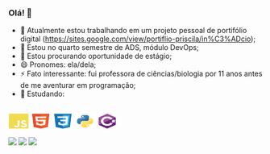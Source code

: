 ### Olá! 👋

- 🔭 Atualmente estou trabalhando em um projeto pessoal de portifólio digital (https://sites.google.com/view/portiflio-priscila/in%C3%ADcio);
- 🌱 Estou no quarto semestre de ADS, módulo DevOps;
- 👯 Estou procurando oportunidade de estágio;
- 😄 Pronomes: ela/dela;
- ⚡ Fato interessante: fui professora de ciências/biologia por 11 anos antes de me aventurar em programação;
- 📖 Estudando:
<div style="display: inline_block"><br>
  <img align="center" alt="Rafa-Js" height="30" width="40" src="https://raw.githubusercontent.com/devicons/devicon/master/icons/javascript/javascript-plain.svg">
  <img align="center" alt="Rafa-HTML" height="30" width="40" src="https://raw.githubusercontent.com/devicons/devicon/master/icons/html5/html5-original.svg">
  <img align="center" alt="Rafa-CSS" height="30" width="40" src="https://raw.githubusercontent.com/devicons/devicon/master/icons/css3/css3-original.svg">
  <img align="center" alt="Rafa-Python" height="30" width="40" src="https://raw.githubusercontent.com/devicons/devicon/master/icons/python/python-original.svg">
  <img align="center" alt="Rafa-Csharp" height="30" width="40" src="https://raw.githubusercontent.com/devicons/devicon/master/icons/csharp/csharp-original.svg">
<br>
<br>
<div> 
  <a href="https://www.youtube.com/channel/UCqIKQ37SuDcUGlUSUNs7G0w" target="_blank"><img src="https://img.shields.io/badge/YouTube-FF0000?style=for-the-badge&logo=youtube&logoColor=white" target="_blank"></a>
    <a href = "mailto:pri.rvalentin@gmail.com"><img src="https://img.shields.io/badge/-Gmail-%23333?style=for-the-badge&logo=gmail&logoColor=white" target="_blank"></a>
  <a href="www.linkedin.com/in/priscila-dosreis" target="_blank"><img src="https://img.shields.io/badge/-LinkedIn-%230077B5?style=for-the-badge&logo=linkedin&logoColor=white" target="_blank"></a> 
  
</div>
